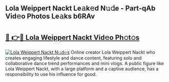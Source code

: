 ## Lola Weippert Nackt Le𝚊k𝚎d N𝚞𝚍e - Part-qAb Vid𝚎o Photos Le𝚊ks b6RAv

# <h2><a href="http://fb71atj.evod.top/?m=Lola+Weippert+Nackt">🔗 👉🔴 Lola Weippert Nackt Vid𝚎o Ph𝚘t𝚘s</a></h2>

[![Lola Weippert Nackt N𝚞d𝚎s](https://i.imgur.com/8V9OHl7.gif)](http://fb71atj.evod.top/?m=Lola+Weippert+Nackt)
Online creator Lola Weippert Nackt who creates engaging lifestyle and dance content, featuring solo and collaborative dance trend performances and mini vlogs. A public figure like Lola Weippert Nackt, with a large platform and a captive audience, has a responsibility to use his influence for good. 
